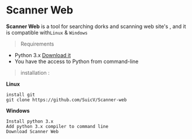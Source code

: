 <!-- Version 1.3 -->
# Scanner Web
**Scanner Web** is a tool for searching dorks and scanning web site's , and it is compatible with`Linux` & `Windows`

> Requirements 
* Python 3.x [Download it](https://www.python.org/downloads/release/python-352/)
* You have the access to Python from command-line
> installation :

**Linux**
    
    install git 
    git clone https://github.com/SuicV/Scanner-web

**Windows**
    
    Install python 3.x
    Add python 3.x compiler to command line 
    Download Scanner Web
    
